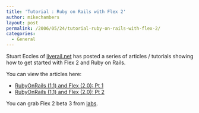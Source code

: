 ```yaml
---
title: 'Tutorial : Ruby on Rails with Flex 2'
author: mikechambers
layout: post
permalink: /2006/05/24/tutorial-ruby-on-rails-with-flex-2/
categories:
  - General
---
```



Stuart Eccles of [liverail.net][1] has posted a series of articles / tutorials showing how to get started with Flex 2 and Ruby on Rails.

You can view the articles here:

*   [RubyOnRails (1.1) and Flex (2.0): Pt 1][2]
*   [RubyOnRails (1.1) and Flex (2.0): Pt 2][3]

You can grab Flex 2 beta 3 from [labs][4].

 [1]: http://www.liverails.net
 [2]: http://www.liverail.net/articles/2006/04/16/rubyonrails-1-1-and-flex-2-0-pt-1
 [3]: http://www.liverail.net/articles/2006/05/06/rubyonrails-1-1-and-flex-2-0-pt-2
 [4]: http://www.adobe.com/go/labs_flex2_downloads
